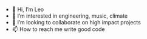 - 👋 Hi, I’m Leo
- 👀 I’m interested in engineering, music, climate
- 💞️ I’m looking to collaborate on high impact projects
- 📫 How to reach me write good code

<!---
leomoleiro95/leomoleiro95 is a ✨ special ✨ repository because its `README.md` (this file) appears on your GitHub profile.
You can click the Preview link to take a look at your changes.
--->
